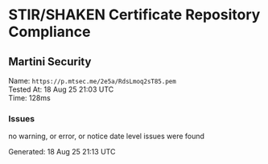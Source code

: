 # STIR/SHAKEN Certificate Repository Compliance

## Martini Security

Name: `https://p.mtsec.me/2e5a/RdsLmoq2sT85.pem`\
Tested At: 18 Aug 25 21:03 UTC\
Time: 128ms

### Issues

no warning, or error, or notice date level issues were found

Generated: 18 Aug 25 21:13 UTC